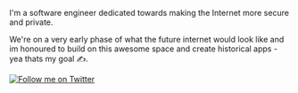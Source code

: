 I'm a software engineer dedicated towards making the Internet more secure and private.

We're on a very early phase of what the future internet would look like and im honoured to build on this awesome space and create historical apps - yea thats my goal ✍️.

[![Follow me on Twitter](https://img.shields.io/twitter/follow/write_int?style=social)](https://twitter.com/write_int)
